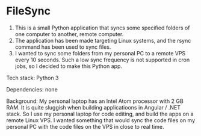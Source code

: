 # FileSync

1. This is a small Python application that syncs some specified folders of one computer to another, remote computer.
2. The application has been made targeting Linux systems, and the rsync command has been used to sync files.
3. I wanted to sync some folders from my personal PC to a remote VPS every 10 seconds. Such a low sync frequency is not supported in cron jobs, so I decided to make this Python app.


Tech stack: Python 3


Dependencies: none


Background:
My personal laptop has an Intel Atom processor with 2 GB RAM. It is quite sluggish when building applicatioons in Angular / .NET stack. So I use my personal laptop for code editing, and build the apps on a remote Linux VPS. I wanted something that would sync the code files on my personal PC with the code files on the VPS in close to real time.

